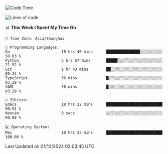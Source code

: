 <!--START_SECTION:waka-->
![Code Time](http://img.shields.io/badge/Code%20Time-2%2C214%20hrs%2049%20mins-blue)

![Lines of code](https://img.shields.io/badge/From%20Hello%20World%20I%27ve%20Written-308.1%20thousand%20lines%20of%20code-blue)

📊 **This Week I Spent My Time On** 

```text
🕑︎ Time Zone: Asia/Shanghai

💬 Programming Languages: 
Go                       10 hrs 40 mins      ███████████████░░░░░░░░░░   58.03 % 
Python                   3 hrs 57 mins       █████░░░░░░░░░░░░░░░░░░░░   21.52 % 
Git                      1 hr 43 mins        ██░░░░░░░░░░░░░░░░░░░░░░░   09.34 % 
TypeScript               36 mins             █░░░░░░░░░░░░░░░░░░░░░░░░   03.29 % 
YAML                     36 mins             █░░░░░░░░░░░░░░░░░░░░░░░░   03.29 % 

🔥 Editors: 
Emacs                    18 hrs 22 mins      █████████████████████████   99.91 % 
Neovim                   0 secs              ░░░░░░░░░░░░░░░░░░░░░░░░░   00.09 % 

💻 Operating System: 
Mac                      18 hrs 23 mins      █████████████████████████   100.00 % 
```


 Last Updated on 01/10/2024 02:03:45 UTC
<!--END_SECTION:waka-->
